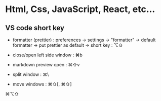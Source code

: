 # Html, Css, JavaScript, React, etc...

## VS code short key
* formatter (prettier) : preferences -> settings -> "formatter" -> default formatter -> put prettier as default
=> short key : ⌥⇧

* close/open left side window : ⌘b

* markdown preview open : ⌘⇧v

* split window : ⌘\

* move windows : ⌘⇧[, ⌘⇧]


⌘⌥⇧